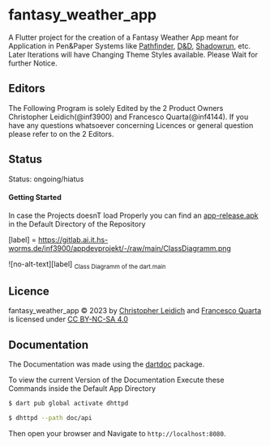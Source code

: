 # fantasy_weather_app

A Flutter project for the creation of a Fantasy Weather App meant for Application in Pen&Paper Systems like 
[Pathfinder](https://paizo.com/pathfinder), [D&D](https://en.wikipedia.org/wiki/Dungeons_%26_Dragons), [Shadowrun](https://pegasus.de/shadowrun), etc.
Later Iterations will have Changing Theme Styles available. Please Wait for further Notice.

## Editors
The Following Program is solely Edited by the 2 Product Owners Christopher Leidich(@inf3900) and Francesco Quarta(@inf4144). 
If you have any questions whatsoever concerning Licences or general question please refer to on the 2 Editors.

## Status

Status: ongoing/hiatus

#### Getting Started

In case the Projects doesnT load Properly you can find an [app-release.apk](https://gitlab.ai.it.hs-worms.de/inf3900/appdevprojekt/-/blob/main/app-release.apk) in the Default Directory of the Repository

[label] = https://gitlab.ai.it.hs-worms.de/inf3900/appdevprojekt/-/raw/main/ClassDiagramm.png

![no-alt-text][label]
<sub>Class Diagramm of the dart.main</sub>

## Licence

fantasy_weather_app © 2023 by [Christopher Leidich](https://gitlab.ai.it.hs-worms.de/inf3900) and [Francesco Quarta](https://gitlab.ai.it.hs-worms.de/inf4144) is licensed under [CC BY-NC-SA 4.0](http://creativecommons.org/licenses/by-nc-sa/4.0/)

## Documentation

The Documentation was made using the [dartdoc](https://pub.dev/packages/dartdoc) package.

To view the current Version of the Documentation Execute these Commands inside the Default App Directory

```bash
$ dart pub global activate dhttpd

$ dhttpd --path doc/api
```

Then open your browser and Navigate to `http://localhost:8080`.
